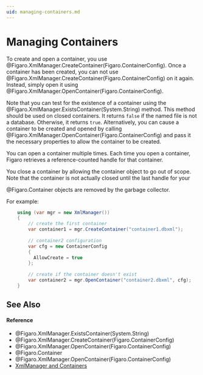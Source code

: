 ```yaml
---
uid: managing-containers.md
---
```


# Managing Containers

To create and open a container, you use @Figaro.XmlManager.CreateContainer(Figaro.ContainerConfig). Once a container has been created, you can not use @Figaro.XmlManager.CreateContainer(Figaro.ContainerConfig) on it again. Instead, simply open it using @Figaro.XmlManager.OpenContainer(Figaro.ContainerConfig).


Note that you can test for the existence of a container using the @Figaro.XmlManager.ExistsContainer(System.String) method. This method should be used on closed containers. It returns `false` if the named file is not a database. Otherwise, it returns `true`. Alternatively, you can cause a container to be created and opened by calling @Figaro.XmlManager.OpenContainer(Figaro.ContainerConfig) and pass it the necessary properties to allow the container to be created.


You can open a container multiple times. Each time you open a container, Figaro retrieves a reference-counted handle for that container.


You close a container by allowing the container object to go out of scope. Note that the container is not actually closed until the last handle for your 

@Figaro.Container objects are removed by the garbage collector.


For example:



``` C#
	using (var mgr = new XmlManager())
	{
		// create the first container
		var container1 = mgr.CreateContainer("container1.dbxml");
		
		// container2 configuration
		var cfg = new ContainerConfig
		{
		  AllowCreate = true
		};
		
		// create if the container doesn't exist
		var container2 = mgr.OpenContainer("container2.dbxml", cfg);	
	}
```


## See Also


#### Reference
* @Figaro.XmlManager.ExistsContainer(System.String)
* @Figaro.XmlManager.CreateContainer(Figaro.ContainerConfig)
* @Figaro.XmlManager.OpenContainer(Figaro.ContainerConfig)
* @Figaro.Container
* @Figaro.XmlManager.OpenContainer(Figaro.ContainerConfig)
* [XmlManager and Containers](xref:xmlmanager-and-containers.md)
